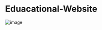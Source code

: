 # Eduacational-Website
![image](https://user-images.githubusercontent.com/112721990/214104764-00a10f16-3548-4106-a2d3-7536dfbde833.png)
